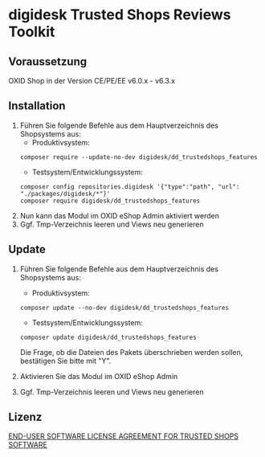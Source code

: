 # digidesk Trusted Shops Reviews Toolkit

## Voraussetzung

OXID Shop in der Version CE/PE/EE v6.0.x - v6.3.x

## Installation
1. Führen Sie folgende Befehle aus dem Hauptverzeichnis des Shopsystems aus:
   - Produktivsystem:
   ```
   composer require --update-no-dev digidesk/dd_trustedshops_features
   ```
   - Testsystem/Entwicklungssystem:
   ```
   composer config repositories.digidesk '{"type":"path", "url": "./packages/digidesk/*"}' 
   composer require digidesk/dd_trustedshops_features
   ```
2. Nun kann das Modul im OXID eShop Admin aktiviert werden
3. Ggf. Tmp-Verzeichnis leeren und Views neu generieren

## Update
1. Führen Sie folgende Befehle aus dem Hauptverzeichnis des Shopsystems aus:
   - Produktivsystem:
   ```
   composer update --no-dev digidesk/dd_trustedshops_features
   ```
   - Testsystem/Entwicklungssystem:
   ```
   composer update digidesk/dd_trustedshops_features
   ```

   Die Frage, ob die Dateien des Pakets überschrieben werden sollen, bestätigen Sie bitte mit "Y".
4. Aktivieren Sie das Modul im OXID eShop Admin
5. Ggf. Tmp-Verzeichnis leeren und Views neu generieren

## Lizenz

[END-USER SOFTWARE LICENSE AGREEMENT FOR TRUSTED SHOPS SOFTWARE](20210812_TS-licence_Oxid_EN_v1.1.txt)